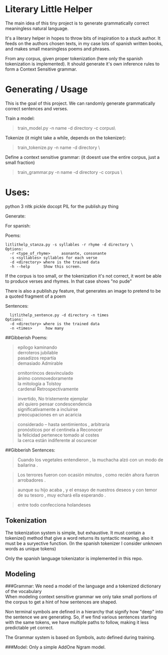 # Literary Little Helper
The main idea of this tiny project is to generate grammatically correct meaningless
natural language. 

It's a literary helper in hopes to throw bits of inspiration to a stuck author. It 
feeds on the authors chosen texts, in my case lots of spanish written books, and makes small
meaningless poems and phrases.

From any corpus, given proper tokenization (here only the spanish tokenization is implemented). It should generate
it's own inference rules to form a Context Sensitive grammar.

# Generating / Usage
This is the goal of this project. We can randomly generate grammatically correct sentences and verses. 

Train a model:
> train_model.py -n name -d directory -c corpus\

Tokenize (it might take a while, depends on the tokenizer):
> train_tokenize.py -n name -d directory \

Define a context sensitive grammar: (it doesnt use the entire corpus, just a small fraction)
> train_grammar.py -n name -d directory -c corpus \

# Uses:
python 3
nltk
pickle
docopt
PIL for the publish.py thing

Generate:

For spanish:

Poems:

    litlithelp_stanza.py -s syllables -r rhyme -d directory \
    Options:
      -r <type_of_rhyme>     asonante, consonante
      -s <syllables> syllables for each verse
      -d <directory> where is the trained data
      -h --help      Show this screen.


If the corpus is too small, or the tokenization it's not correct, it wont be able to 
produce verses and rhymes. In that case shows "no pude"

There is also a publish.py feature, that generates an image to pretend to be a quoted fragment of a poem

Sentences:
   
      litlithelp_sentence.py -d directory -n times
    Options:
      -d <directory> where is the trained data
      -n <times>      how many

##Gibberish Poems:
>epílogo kaminando \
derroteros jubilable \
pasadizos repartía \
demasiado Admirable

>ornitorrincos desvinculado\
ánimo conmovedoramente \
la mitología a Tolstoy\
cardenal Retrospectivamente

>invertido, No tristemente ejemplar \
ahí quiero pensar condescendencia \
significativamente a incluirse \
preocupaciones en un acaricia 

>considerado – hasta sentimientos , arbitraria \
pronósticos por el centinela a Reconocer \
la felicidad pertenece tomado al costes \
la cerca están indiferente al oscurecer

##Gibberish Sentences:
>Cuando los vegetales entendieron , la muchacha alzó con un modo de bailarina .

>Los terrores fueron con ocasión minutos , como recién ahora fueron arrobadores . 

>aunque su hijo acaba , y el ensayo de nuestros deseos y con temor de su tesoro , muy echará ella esperando . 

>entre todo confecciona holandeses 
## Tokenization
The tokenization system is simple, but exhaustive.
It must contain a tokenize() method that give a word returns its syntactic meaning, also it must be a suryective function. (In the spanish tokenizer I consider unknown words as unique tokens)


Only the spanish language tokenizator is implemented in this repo.

## Modeling
###Grammar:
We need a model of the language and a tokenized dictionary of the vocabulary\
When modeling context sensitive grammar we only take small portions of the corpus to get a hint of how sentences are shaped.

Non terminal symbols are defined in a hierarchy that signify how "deep" into the sentence we are generating.
So, if we find various sentences starting with the same tokens, we have multiple paths to follow, making it 
less predictable yet correct.

The Grammar system is based on Symbols, auto defined during training.

###Model:
Only a simple AddOne Ngram model.
